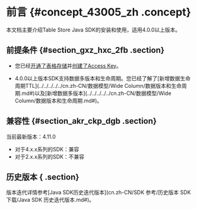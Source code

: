# 前言 {#concept_43005_zh .concept}

本文档主要介绍Table Store Java SDK的安装和使用，适用4.0.0以上版本。

## 前提条件 {#section_gxz_hxc_2fb .section}

-   您已经[开通了表格存储](../../../../../cn.zh-CN/快速入门/开通表格存储服务.md)并[创建了Access Key](../../../../../cn.zh-CN/通用参考/创建AccessKey.md)。

-   4.0.0以上版本SDK支持数据多版本和生命周期。您已经了解了[新增数据生命周期TTL](../../../../../cn.zh-CN/数据模型/Wide Column/数据版本和生命周期.md#)以及[新增数据多版本](../../../../../cn.zh-CN/数据模型/Wide Column/数据版本和生命周期.md#)。

## 兼容性 {#section_akr_ckp_dgb .section}

当前最新版本：4.11.0

-   对于4.x.x系列的SDK：兼容
-   对于2.x.x系列的SDK：不兼容

## 历史版本 { .section}

版本迭代详情参考[Java SDK历史迭代版本](cn.zh-CN/SDK 参考/历史版本 SDK 下载/Java SDK 历史迭代版本.md#)。

